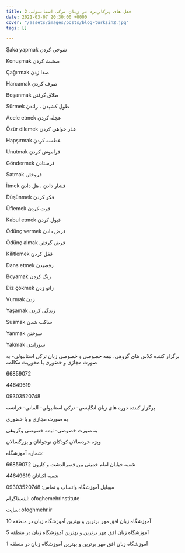 ```yaml
---
title: فعل های پرکاربرد در زبان ترکی استانبولی 2
date: 2021-03-07 20:30:00 +0000
cover: "/assets/images/posts/blog-turksih2.jpg"
tags: []

---
```

Şaka yapmak شوخى كردن 

Konuşmak صحبت كردن

Çağırmak صدا زدن

Harcamak صرف كردن 

Boşanmak طلاق گرفتن

Sürmek طول كشيدن ، راندن

Acele etmek عجله كردن 

Özür dilemek عذر خواهى كردن 

Hapşırmak عطسه كردن 

Unutmak فراموش كردن 

Göndermek فرستادن

Satmak فروختن

İtmek فشار دادن ، هل دادن

Düşünmek فكر كردن

Üflemek فوت كردن

Kabul etmek قبول كردن

Ödünç vermek قرض دادن

Ödünç almak قرض گرفتن

Kilitlemek قفل كردن 

Dans etmek رقصيدن

Boyamak رنگ كردن

Diz çökmek زانو زدن

Vurmak زدن

Yaşamak زندگى كردن

Susmak ساكت شدن

Yanmak سوختن

Yakmak سوزاندن

  
برگزار کننده کلاس های گروهی، نیمه خصوصی و خصوصی زبان ترکی استانبولی- به صورت مجازی و حضوری با محوریت مکالمه

66859072

44649619

09303520748

برگزار کننده دوره های زبان انگلیسی- ترکی استانبولی- آلمانی- فرانسه

به صورت مجازی و یا حضوری

به صورت خصوصی- نیمه خصوصی وگروهی

ویژه خردسالان کودکان نوجوانان و بزرگسالان

شماره آموزشگاه:

شعبه خیابان امام خمینی بین قصرالدشت و کارون 66859072

شعبه اکباتان 44649619

موبایل آموزشگاه واتساپ و تماس: 09303520748

اینستاگرام: ofoghemehrinstitute

سایت: ofoghmehr.ir

آموزشگاه زبان افق مهر برترین و بهترین آموزشگاه زبان در منطقه 10

آموزشگاه زبان افق مهر برترین و بهترین آموزشگاه زبان در منطقه 5

آموزشگاه زبان افق مهر برترین و بهترین آموزشگاه زبان در منطقه 1